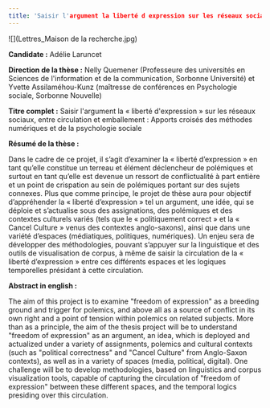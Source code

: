 ```yaml
---
title: 'Saisir l'argument la liberté d expression sur les réseaux sociaux, entre circulation et emballement'
---
```


![](Lettres_Maison de la recherche.jpg)

**Candidate :** Adélie Laruncet

**Direction de la thèse :** Nelly Quemener (Professeure des universités en Sciences de l'information et de la communication, Sorbonne Université) et Yvette Assilaméhou-Kunz (maîtresse de conférences en Psychologie sociale, Sorbonne Nouvelle)

**Titre complet :** Saisir l'argument la « liberté d'expression » sur les réseaux sociaux, entre circulation et emballement : Apports croisés des méthodes numériques et de la psychologie sociale

**Résumé de la thèse :**

Dans le cadre de ce projet, il s’agit d’examiner la « liberté d’expression » en tant qu’elle constitue un terreau et élément déclencheur de polémiques et surtout en tant qu’elle est devenue un ressort de conflictualité à part entière et un point de crispation au sein de polémiques portant sur des sujets connexes. Plus que comme principe, le projet de thèse aura pour objectif d’appréhender la « liberté d’expression » tel un argument, une idée, qui se déploie et s’actualise sous des assignations, des polémiques et des contextes culturels variés (tels que le « politiquement correct » et la « Cancel Culture » venus des contextes anglo-saxons), ainsi que dans une variété d’espaces (médiatiques, politiques, numériques). Un enjeu sera de développer des méthodologies, pouvant s’appuyer sur la linguistique et des outils de visualisation de corpus, à même de saisir la circulation de la « liberté d’expression » entre ces différents espaces et les logiques temporelles présidant à cette circulation.

**Abstract in english :**

The aim of this project is to examine "freedom of expression" as a breeding ground and trigger for polemics, and above all as a source of conflict in its own right and a point of tension within polemics on related subjects. More than as a principle, the aim of the thesis project will be to understand "freedom of expression" as an argument, an idea, which is deployed and actualized under a variety of assignments, polemics and cultural contexts (such as "political correctness" and "Cancel Culture" from Anglo-Saxon contexts), as well as in a variety of spaces (media, political, digital). One challenge will be to develop methodologies, based on linguistics and corpus visualization tools, capable of capturing the circulation of "freedom of expression" between these different spaces, and the temporal logics presiding over this circulation.